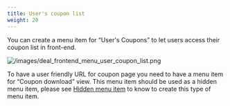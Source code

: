 ```yaml
---
title: User's coupon list
weight: 20
---
```

You can create a menu item for “User's Coupons” to let users access their coupon list in front-end.

![/images/deal_frontend_menu_user_coupon_list.png](/images/deal_frontend_menu_user_coupon_list.png)

To have a user friendly URL for coupon page you need to have a menu item for “Coupon download” view. This menu item should be used as a hidden menu item, please see [Hidden menu item](/hiddenmenuitem) to know to create this type of menu item.